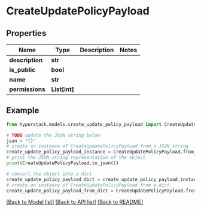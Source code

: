 # CreateUpdatePolicyPayload


## Properties

Name | Type | Description | Notes
------------ | ------------- | ------------- | -------------
**description** | **str** |  | 
**is_public** | **bool** |  | 
**name** | **str** |  | 
**permissions** | **List[int]** |  | 

## Example

```python
from hyperstack.models.create_update_policy_payload import CreateUpdatePolicyPayload

# TODO update the JSON string below
json = "{}"
# create an instance of CreateUpdatePolicyPayload from a JSON string
create_update_policy_payload_instance = CreateUpdatePolicyPayload.from_json(json)
# print the JSON string representation of the object
print(CreateUpdatePolicyPayload.to_json())

# convert the object into a dict
create_update_policy_payload_dict = create_update_policy_payload_instance.to_dict()
# create an instance of CreateUpdatePolicyPayload from a dict
create_update_policy_payload_from_dict = CreateUpdatePolicyPayload.from_dict(create_update_policy_payload_dict)
```
[[Back to Model list]](../README.md#documentation-for-models) [[Back to API list]](../README.md#documentation-for-api-endpoints) [[Back to README]](../README.md)


